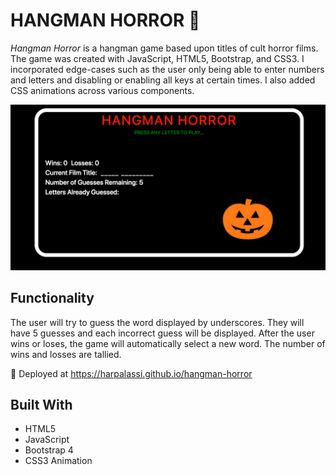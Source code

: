 # HANGMAN HORROR 👻

_Hangman Horror_ is a hangman game based upon titles of cult horror films. The game was created with JavaScript, HTML5, Bootstrap, and CSS3. I incorporated edge-cases such as the user only being able to enter numbers and letters and disabling or enabling all keys at certain times. I also added CSS animations across various components.

![screenshot](assets/images/screenshot.png)

## Functionality

The user will try to guess the word displayed by underscores. They will have 5 guesses and each incorrect guess will be displayed. After the user wins or loses, the game will automatically select a new word. The number of wins and losses are tallied.

🚀 Deployed at https://harpalassi.github.io/hangman-horror

## Built With

- HTML5
- JavaScript
- Bootstrap 4
- CSS3 Animation
